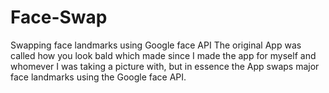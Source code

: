 # Face-Swap
Swapping face landmarks using Google face API
The original App was called how you look bald which made since I made the app for myself and whomever I was taking a picture with, but in essence the App swaps major face landmarks using the Google face API.
